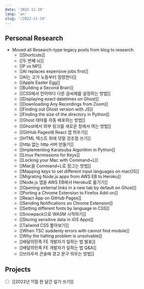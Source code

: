 ```yaml
---
date: '2022-11-19'
lang: 'en'
slug: '/2022-11-19'
---
```


## Personal Research

- Moved all Research-type legacy posts from blog to research.
	- [[Shortcuts]]
	- [[두 번째 뇌]]
	- [[P vs NP]]
	- [[AI replaces expensive jobs first]]
	- [[AI는 고가 노동부터 점령한다]]
	- [[Apple Easter Egg]]
	- [[Building a Second Brain]]
	- [[CSS에서 언어마다 다른 글씨체를 설정하는 방법]]
	- [[Displaying exact datetimes on Ghost]]
	- [[Downloading Any Recordings from Zoom]]
	- [[Finding out Ghost version with JS]]
	- [[Finding the size of the directory in Python]]
	- [[Ghost 테마를 자동 배포하는 방법]]
	- [[Ghost에서 외부 링크를 새로운 창에서 여는 방법]]
	- [[GitHub Pages에 React 앱 띄우기]]
	- [[HTML 텍스트 위에 덧말 강조점 쓰기]]
	- [[http 없는 http 서버 만들기]]
	- [[Implementing Karatsuba Algorithm in Python]]
	- [[Linux Permissions for Keys]]
	- [[Locking your Mac with Command+L]]
	- [[Mac을 Command+L로 잠그는 방법]]
	- [[Mapping keys to set different input languages on macOS]]
	- [[Migrating Node.js apps from AWS EB to Heroku]]
	- [[Node.js 앱을 AWS EB에서 Heroku로 옮기기]]
	- [[Opening external links in a new tab by default on Ghost]]
	- [[Porting a Chrome Extension to Firefox Add-on]]
	- [[React App on GitHub Pages]]
	- [[Sending Notifications on Chrome Extension]]
	- [[Setting different fonts by language in CSS]]
	- [[Snowpack으로 WASM 시작하기]]
	- [[Storing sensitive data in iOS Apps]]
	- [[Tailwind CSS 톺아보기]]
	- [[When TSC suddenly errors with cannot find module]]
	- [[Why the halting problem is unsolvable]]
	- [[배달의민족 FE 개발자가 일하는 법 발표]]
	- [[배달의민족 FE 개발자가 일하는 법 Q&A]]
	- [[브라우저 콘솔에 경고 문구 띄우는 방법]]

## Projects

- [ ] [[2022년 11월 한 달간 일기 쓰기]]
